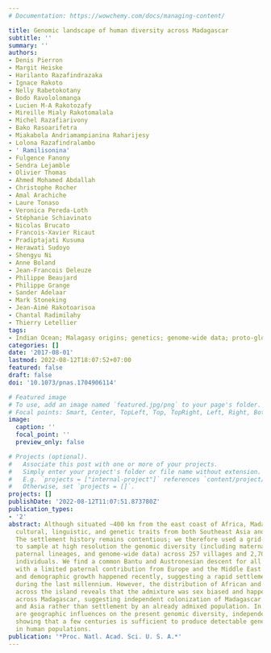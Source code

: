 ```yaml
---
# Documentation: https://wowchemy.com/docs/managing-content/

title: Genomic landscape of human diversity across Madagascar
subtitle: ''
summary: ''
authors:
- Denis Pierron
- Margit Heiske
- Harilanto Razafindrazaka
- Ignace Rakoto
- Nelly Rabetokotany
- Bodo Ravololomanga
- Lucien M-A Rakotozafy
- Mireille Mialy Rakotomalala
- Michel Razafiarivony
- Bako Rasoarifetra
- Miakabola Andriamampianina Raharijesy
- Lolona Razafindralambo
- ' Ramilisonina'
- Fulgence Fanony
- Sendra Lejamble
- Olivier Thomas
- Ahmed Mohamed Abdallah
- Christophe Rocher
- Amal Arachiche
- Laure Tonaso
- Veronica Pereda-Loth
- Stéphanie Schiavinato
- Nicolas Brucato
- Francois-Xavier Ricaut
- Pradiptajati Kusuma
- Herawati Sudoyo
- Shengyu Ni
- Anne Boland
- Jean-Francois Deleuze
- Philippe Beaujard
- Philippe Grange
- Sander Adelaar
- Mark Stoneking
- Jean-Aimé Rakotoarisoa
- Chantal Radimilahy
- Thierry Letellier
tags:
- Indian Ocean; Malagasy origins; genetics; genome-wide data; proto-globalization
categories: []
date: '2017-08-01'
lastmod: 2022-08-12T18:07:52+07:00
featured: false
draft: false
doi: '10.1073/pnas.1704906114'

# Featured image
# To use, add an image named `featured.jpg/png` to your page's folder.
# Focal points: Smart, Center, TopLeft, Top, TopRight, Left, Right, BottomLeft, Bottom, BottomRight.
image:
  caption: ''
  focal_point: ''
  preview_only: false

# Projects (optional).
#   Associate this post with one or more of your projects.
#   Simply enter your project's folder or file name without extension.
#   E.g. `projects = ["internal-project"]` references `content/project/deep-learning/index.md`.
#   Otherwise, set `projects = []`.
projects: []
publishDate: '2022-08-12T11:07:51.873780Z'
publication_types:
- '2'
abstract: Although situated ∼400 km from the east coast of Africa, Madagascar exhibits
  cultural, linguistic, and genetic traits from both Southeast Asia and Eastern Africa.
  The settlement history remains contentious; we therefore used a grid-based approach
  to sample at high resolution the genomic diversity (including maternal lineages,
  paternal lineages, and genome-wide data) across 257 villages and 2,704 Malagasy
  individuals. We find a common Bantu and Austronesian descent for all Malagasy individuals
  with a limited paternal contribution from Europe and the Middle East. Admixture
  and demographic growth happened recently, suggesting a rapid settlement of Madagascar
  during the last millennium. However, the distribution of African and Asian ancestry
  across the island reveals that the admixture was sex biased and happened heterogeneously
  across Madagascar, suggesting independent colonization of Madagascar from Africa
  and Asia rather than settlement by an already admixed population. In addition, there
  are geographic influences on the present genomic diversity, independent of the admixture,
  showing that a few centuries is sufficient to produce detectable genetic structure
  in human populations.
publication: '*Proc. Natl. Acad. Sci. U. S. A.*'
---
```

